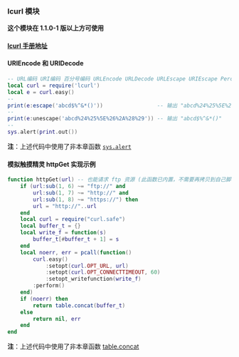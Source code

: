 ### lcurl 模块


**这个模块在 1\.1\.0\-1 版以上方可使用**

#### [lcurl 手册地址](http://lua-curl.github.io/lcurl/modules/lcurl.html)

#### URIEncode 和 URIDecode
```lua
-- URL编码 URI编码 百分号编码 URLEncode URLDecode URLEscape URIEscape PercentEscape
local curl = require('lcurl')
local e = curl.easy()
--
print(e:escape('abcd$%^&*()'))                 -- 输出 "abcd%24%25%5E%26%2A%28%29"
--
print(e:unescape('abcd%24%25%5E%26%2A%28%29')) -- 输出 "abcd$%^&*()"
--
sys.alert(print.out())
```
**注**：上述代码中使用了非本章函数 [`sys.alert`](/Handbook/sys/sys.alert.md)

#### 模拟触摸精灵 httpGet 实现示例
```lua
function httpGet(url) -- 也能请求 ftp 资源 (此函数已内置，不需要再拷贝到自己脚本中，只是 lcurl 使用实例而已) 
	if (url:sub(1, 6) ~= "ftp://" and
		url:sub(1, 7) ~= "http://" and
		url:sub(1, 8) ~= "https://") then
		url = "http://"..url
	end
	local curl = require("curl.safe")
	local buffer_t = {}
	local write_f = function(s)
		buffer_t[#buffer_t + 1] = s
	end
	local noerr, err = pcall(function()
		curl.easy()
			:setopt(curl.OPT_URL, url)
			:setopt(curl.OPT_CONNECTTIMEOUT, 60)
			:setopt_writefunction(write_f)
		:perform()
	end)
	if (noerr) then
		return table.concat(buffer_t)
	else
		return nil, err
	end
end
```
**注**：上述代码中使用了非本章函数 [table.concat](http://cloudwu.github.io/lua53doc/manual.html#pdf-table.concat)
